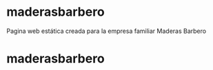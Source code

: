 # maderasbarbero
Pagina web estática creada para la empresa familiar Maderas Barbero
# maderasbarbero

